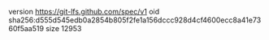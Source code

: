 version https://git-lfs.github.com/spec/v1
oid sha256:d555d545edb0a2854b805f2fe1a156dccc928d4cf4600ecc8a41e7360f5aa519
size 12953

